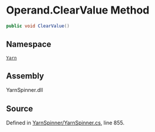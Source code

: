 <!-- This file was generated by a tool. Do not edit this file by hand. -->

# Operand.ClearValue Method


```csharp
public void ClearValue()
```



## Namespace
[`Yarn`](/api/csharp/yarn/README.md)

## Assembly
YarnSpinner.dll

## Source
Defined in [YarnSpinner/YarnSpinner.cs](https://github.com/YarnSpinnerTool/YarnSpinner//blob/develop/YarnSpinner/YarnSpinner.cs#L855), line 855.
